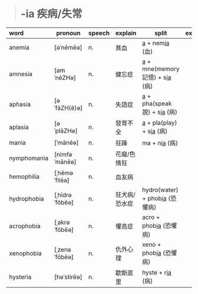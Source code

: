 > # -ia 疾病/失常

| word        | pronoun        | speech | explain       | split                              | example |
| :---------- | -------------- | ------ | ------------- | ---------------------------------- | ------- |
| anemia      | [əˈnēmēə]      | n.     | 貧血          | [a] + nem[ia] (血)                 |         |
| amnesia     | [amˈnēZHə]     | n.     | 健忘症        | [a] + mne(memory記憶) + s[ia] (病) |         |
| aphasia     | [əˈfāZH(ē)ə]   | n.     | 失語症        | [a] + pha(speak說) + s[ia] (病)    |         |
| aplasia     | [əˈplāZHə]     | n.     | 發育不全      | [a] + pla(play) + s[ia] (病)       |         |
| mania       | [ˈmānēə]       | n.     | 狂躁          | ma + n[ia] (病)                    |         |
| nymphomania | [nimfəˈmānēə]  | n.     | 花癡/色情狂   |                                    |         |
| hemophilia  | [ˌhēməˈfilēə]  | n.     | 血友病        |                                    |         |
| hydrophobia | [ˌhīdrəˈfōbēə] | n.     | 狂犬病/恐水症 | hydro(water) + phob[ia] (恐懼病)   |         |
| acrophobia  | [ˌakrəˈfōbēə]  | n.     | 懼高症        | acro + phob[ia] (恐懼病)           |         |
| xenophobia  | [ˌzenəˈfōbēə]  | n.     | 仇外心理      | xeno + phob[ia] (恐懼病)           |         |
| hysteria    | [həˈstirēə]    | n.     | 歇斯底里      | hyste + r[ia] (病)                 |         |

[a]:<a.md>
[ia]:<ia.md>
[bar]:<bar.md>